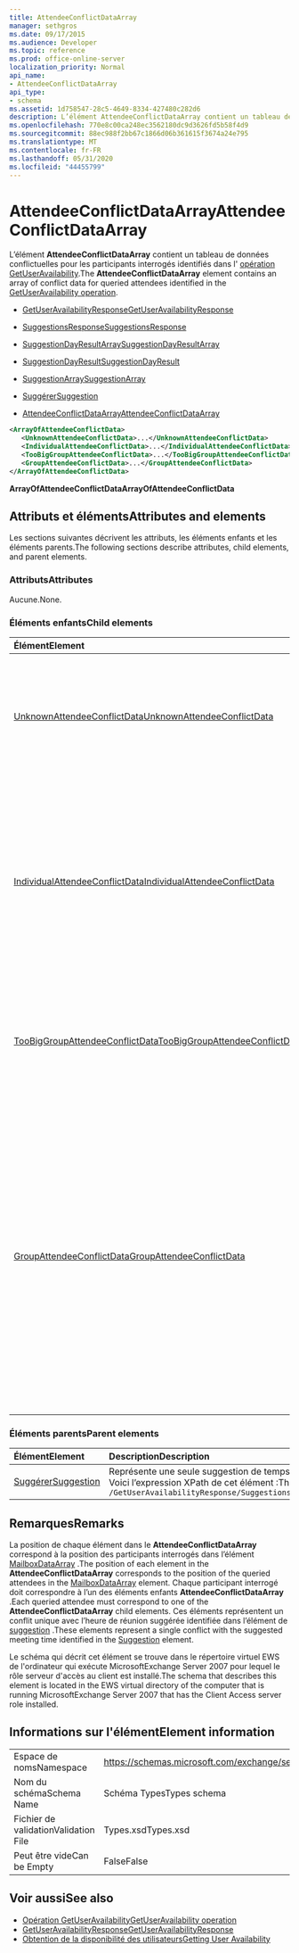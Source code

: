 ```yaml
---
title: AttendeeConflictDataArray
manager: sethgros
ms.date: 09/17/2015
ms.audience: Developer
ms.topic: reference
ms.prod: office-online-server
localization_priority: Normal
api_name:
- AttendeeConflictDataArray
api_type:
- schema
ms.assetid: 1d758547-28c5-4649-8334-427480c282d6
description: L’élément AttendeeConflictDataArray contient un tableau de données conflictuelles pour les participants interrogés identifiés dans l’opération GetUserAvailability.
ms.openlocfilehash: 770e8c00ca248ec3562180dc9d3626fd5b58f4d9
ms.sourcegitcommit: 88ec988f2bb67c1866d06b361615f3674a24e795
ms.translationtype: MT
ms.contentlocale: fr-FR
ms.lasthandoff: 05/31/2020
ms.locfileid: "44455799"
---
```

# <a name="attendeeconflictdataarray"></a><span data-ttu-id="a89bb-103">AttendeeConflictDataArray</span><span class="sxs-lookup"><span data-stu-id="a89bb-103">AttendeeConflictDataArray</span></span>

<span data-ttu-id="a89bb-104">L’élément **AttendeeConflictDataArray** contient un tableau de données conflictuelles pour les participants interrogés identifiés dans l' [opération GetUserAvailability](getuseravailability-operation.md).</span><span class="sxs-lookup"><span data-stu-id="a89bb-104">The **AttendeeConflictDataArray** element contains an array of conflict data for queried attendees identified in the [GetUserAvailability operation](getuseravailability-operation.md).</span></span>
  
- [<span data-ttu-id="a89bb-105">GetUserAvailabilityResponse</span><span class="sxs-lookup"><span data-stu-id="a89bb-105">GetUserAvailabilityResponse</span></span>](getuseravailabilityresponse.md)
  
- [<span data-ttu-id="a89bb-106">SuggestionsResponse</span><span class="sxs-lookup"><span data-stu-id="a89bb-106">SuggestionsResponse</span></span>](suggestionsresponse.md)
  
- [<span data-ttu-id="a89bb-107">SuggestionDayResultArray</span><span class="sxs-lookup"><span data-stu-id="a89bb-107">SuggestionDayResultArray</span></span>](suggestiondayresultarray.md)
  
- [<span data-ttu-id="a89bb-108">SuggestionDayResult</span><span class="sxs-lookup"><span data-stu-id="a89bb-108">SuggestionDayResult</span></span>](suggestiondayresult.md)
  
- [<span data-ttu-id="a89bb-109">SuggestionArray</span><span class="sxs-lookup"><span data-stu-id="a89bb-109">SuggestionArray</span></span>](suggestionarray.md)
  
- [<span data-ttu-id="a89bb-110">Suggérer</span><span class="sxs-lookup"><span data-stu-id="a89bb-110">Suggestion</span></span>](suggestion.md)
  
- [<span data-ttu-id="a89bb-111">AttendeeConflictDataArray</span><span class="sxs-lookup"><span data-stu-id="a89bb-111">AttendeeConflictDataArray</span></span>](attendeeconflictdataarray.md)
  
```xml
<ArrayOfAttendeeConflictData>
   <UnknownAttendeeConflictData>...</UnknownAttendeeConflictData>
   <IndividualAttendeeConflictData>...</IndividualAttendeeConflictData>
   <TooBigGroupAttendeeConflictData>...</TooBigGroupAttendeeConflictData>
   <GroupAttendeeConflictData>...</GroupAttendeeConflictData>
</ArrayOfAttendeeConflictData>
```

 <span data-ttu-id="a89bb-112">**ArrayOfAttendeeConflictData**</span><span class="sxs-lookup"><span data-stu-id="a89bb-112">**ArrayOfAttendeeConflictData**</span></span>
## <a name="attributes-and-elements"></a><span data-ttu-id="a89bb-113">Attributs et éléments</span><span class="sxs-lookup"><span data-stu-id="a89bb-113">Attributes and elements</span></span>

<span data-ttu-id="a89bb-114">Les sections suivantes décrivent les attributs, les éléments enfants et les éléments parents.</span><span class="sxs-lookup"><span data-stu-id="a89bb-114">The following sections describe attributes, child elements, and parent elements.</span></span>
  
### <a name="attributes"></a><span data-ttu-id="a89bb-115">Attributs</span><span class="sxs-lookup"><span data-stu-id="a89bb-115">Attributes</span></span>

<span data-ttu-id="a89bb-116">Aucune.</span><span class="sxs-lookup"><span data-stu-id="a89bb-116">None.</span></span>
  
### <a name="child-elements"></a><span data-ttu-id="a89bb-117">Éléments enfants</span><span class="sxs-lookup"><span data-stu-id="a89bb-117">Child elements</span></span>

|<span data-ttu-id="a89bb-118">**Élément**</span><span class="sxs-lookup"><span data-stu-id="a89bb-118">**Element**</span></span>|<span data-ttu-id="a89bb-119">**Description**</span><span class="sxs-lookup"><span data-stu-id="a89bb-119">**Description**</span></span>|
|:-----|:-----|
|[<span data-ttu-id="a89bb-120">UnknownAttendeeConflictData</span><span class="sxs-lookup"><span data-stu-id="a89bb-120">UnknownAttendeeConflictData</span></span>](unknownattendeeconflictdata.md) <br/> |<span data-ttu-id="a89bb-121">Représente un participant non résolu ou un participant qui n’est pas un utilisateur, une liste de distribution ou un contact.</span><span class="sxs-lookup"><span data-stu-id="a89bb-121">Represents an unresolvable attendee or an attendee that is not a user, distribution list, or contact.</span></span>  <br/> |
|[<span data-ttu-id="a89bb-122">IndividualAttendeeConflictData</span><span class="sxs-lookup"><span data-stu-id="a89bb-122">IndividualAttendeeConflictData</span></span>](individualattendeeconflictdata.md) <br/> |<span data-ttu-id="a89bb-123">Contient le statut de disponibilité d’un utilisateur ou d’un contact pour une fenêtre de temps qui se produit en même temps que la réunion suggérée, identifiée dans l’élément de [suggestion](suggestion.md) .</span><span class="sxs-lookup"><span data-stu-id="a89bb-123">Contains a user's or contact's free/busy status for a time window that occurs at the same time as the suggested meeting time identified in the [Suggestion](suggestion.md) element.</span></span>  <br/> |
|[<span data-ttu-id="a89bb-124">TooBigGroupAttendeeConflictData</span><span class="sxs-lookup"><span data-stu-id="a89bb-124">TooBigGroupAttendeeConflictData</span></span>](toobiggroupattendeeconflictdata.md) <br/> |<span data-ttu-id="a89bb-125">Représente un participant résolu en tant que liste de distribution trop grande pour être développée.</span><span class="sxs-lookup"><span data-stu-id="a89bb-125">Represents an attendee that resolved as a distribution list that was too large to expand.</span></span>  <br/> |
|[<span data-ttu-id="a89bb-126">GroupAttendeeConflictData</span><span class="sxs-lookup"><span data-stu-id="a89bb-126">GroupAttendeeConflictData</span></span>](groupattendeeconflictdata.md) <br/> |<span data-ttu-id="a89bb-127">Contient des informations sur les conflits d’agrégation concernant le nombre d’utilisateurs disponibles, le nombre d’utilisateurs qui ont des conflits et le nombre d’utilisateurs qui n’ont pas d’informations de disponibilité dans une liste de distribution pour une heure de réunion suggérée.</span><span class="sxs-lookup"><span data-stu-id="a89bb-127">Contains aggregate conflict information about the number of users available, the number of users who have conflicts, and the number of users who do not have availability information in a distribution list for a suggested meeting time.</span></span>  <br/> |
   
### <a name="parent-elements"></a><span data-ttu-id="a89bb-128">Éléments parents</span><span class="sxs-lookup"><span data-stu-id="a89bb-128">Parent elements</span></span>

|<span data-ttu-id="a89bb-129">**Élément**</span><span class="sxs-lookup"><span data-stu-id="a89bb-129">**Element**</span></span>|<span data-ttu-id="a89bb-130">**Description**</span><span class="sxs-lookup"><span data-stu-id="a89bb-130">**Description**</span></span>|
|:-----|:-----|
|[<span data-ttu-id="a89bb-131">Suggérer</span><span class="sxs-lookup"><span data-stu-id="a89bb-131">Suggestion</span></span>](suggestion.md) <br/> |<span data-ttu-id="a89bb-132">Représente une seule suggestion de temps de réunion.</span><span class="sxs-lookup"><span data-stu-id="a89bb-132">Represents a single meeting time suggestion.</span></span>  <br/> <span data-ttu-id="a89bb-133">Voici l’expression XPath de cet élément :</span><span class="sxs-lookup"><span data-stu-id="a89bb-133">The following is the XPath expression to this element:</span></span>  <br/>  `/GetUserAvailabilityResponse/SuggestionsResponse/SuggestionDayResultArray/SuggestionDayResult[i]/SuggestionArray/Suggestion[i]` <br/> |
   
## <a name="remarks"></a><span data-ttu-id="a89bb-134">Remarques</span><span class="sxs-lookup"><span data-stu-id="a89bb-134">Remarks</span></span>

<span data-ttu-id="a89bb-135">La position de chaque élément dans le **AttendeeConflictDataArray** correspond à la position des participants interrogés dans l’élément [MailboxDataArray](mailboxdataarray.md) .</span><span class="sxs-lookup"><span data-stu-id="a89bb-135">The position of each element in the **AttendeeConflictDataArray** corresponds to the position of the queried attendees in the [MailboxDataArray](mailboxdataarray.md) element.</span></span> <span data-ttu-id="a89bb-136">Chaque participant interrogé doit correspondre à l’un des éléments enfants **AttendeeConflictDataArray** .</span><span class="sxs-lookup"><span data-stu-id="a89bb-136">Each queried attendee must correspond to one of the **AttendeeConflictDataArray** child elements.</span></span> <span data-ttu-id="a89bb-137">Ces éléments représentent un conflit unique avec l’heure de réunion suggérée identifiée dans l’élément de [suggestion](suggestion.md) .</span><span class="sxs-lookup"><span data-stu-id="a89bb-137">These elements represent a single conflict with the suggested meeting time identified in the [Suggestion](suggestion.md) element.</span></span> 
  
<span data-ttu-id="a89bb-138">Le schéma qui décrit cet élément se trouve dans le répertoire virtuel EWS de l'ordinateur qui exécute MicrosoftExchange Server 2007 pour lequel le rôle serveur d'accès au client est installé.</span><span class="sxs-lookup"><span data-stu-id="a89bb-138">The schema that describes this element is located in the EWS virtual directory of the computer that is running MicrosoftExchange Server 2007 that has the Client Access server role installed.</span></span>
  
## <a name="element-information"></a><span data-ttu-id="a89bb-139">Informations sur l'élément</span><span class="sxs-lookup"><span data-stu-id="a89bb-139">Element information</span></span>

|||
|:-----|:-----|
|<span data-ttu-id="a89bb-140">Espace de noms</span><span class="sxs-lookup"><span data-stu-id="a89bb-140">Namespace</span></span>  <br/> |https://schemas.microsoft.com/exchange/services/2006/types  <br/> |
|<span data-ttu-id="a89bb-141">Nom du schéma</span><span class="sxs-lookup"><span data-stu-id="a89bb-141">Schema Name</span></span>  <br/> |<span data-ttu-id="a89bb-142">Schéma Types</span><span class="sxs-lookup"><span data-stu-id="a89bb-142">Types schema</span></span>  <br/> |
|<span data-ttu-id="a89bb-143">Fichier de validation</span><span class="sxs-lookup"><span data-stu-id="a89bb-143">Validation File</span></span>  <br/> |<span data-ttu-id="a89bb-144">Types.xsd</span><span class="sxs-lookup"><span data-stu-id="a89bb-144">Types.xsd</span></span>  <br/> |
|<span data-ttu-id="a89bb-145">Peut être vide</span><span class="sxs-lookup"><span data-stu-id="a89bb-145">Can be Empty</span></span>  <br/> |<span data-ttu-id="a89bb-146">False</span><span class="sxs-lookup"><span data-stu-id="a89bb-146">False</span></span>  <br/> |
   
## <a name="see-also"></a><span data-ttu-id="a89bb-147">Voir aussi</span><span class="sxs-lookup"><span data-stu-id="a89bb-147">See also</span></span>

- [<span data-ttu-id="a89bb-148">Opération GetUserAvailability</span><span class="sxs-lookup"><span data-stu-id="a89bb-148">GetUserAvailability operation</span></span>](getuseravailability-operation.md) 
- [<span data-ttu-id="a89bb-149">GetUserAvailabilityResponse</span><span class="sxs-lookup"><span data-stu-id="a89bb-149">GetUserAvailabilityResponse</span></span>](getuseravailabilityresponse.md)
- [<span data-ttu-id="a89bb-150">Obtention de la disponibilité des utilisateurs</span><span class="sxs-lookup"><span data-stu-id="a89bb-150">Getting User Availability</span></span>](https://msdn.microsoft.com/library/d4133fcb-9b0f-4e6b-aadf-a389da83516a%28Office.15%29.aspx)

